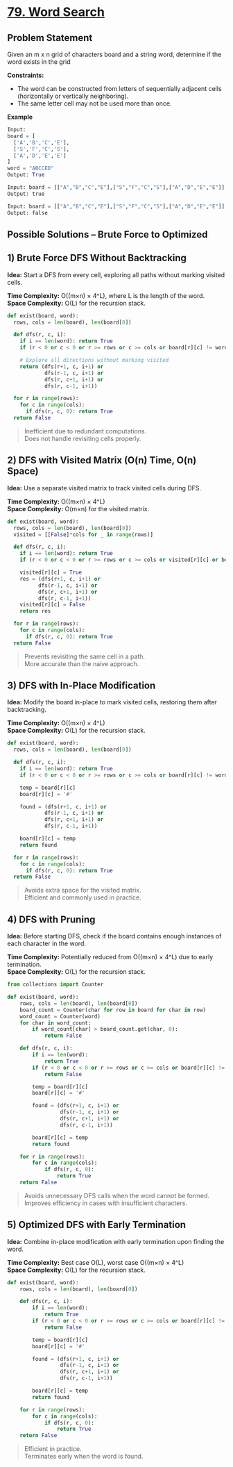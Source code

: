 # [79. Word Search](https://leetcode.com/problems/word-search/description/)

## Problem Statement
Given an m x n grid of characters board and a string word, determine if the word exists in the grid

**Constraints:**
- The word can be constructed from letters of sequentially adjacent cells (horizontally or vertically neighboring).
- The same letter cell may not be used more than once.

**Example**
```python
Input:
board = [
  ['A','B','C','E'],
  ['S','F','C','S'],
  ['A','D','E','E']
]
word = "ABCCED"
Output: True
```
```python
Input: board = [["A","B","C","E"],["S","F","C","S"],["A","D","E","E"]], word = "SEE"
Output: true
```
```python
Input: board = [["A","B","C","E"],["S","F","C","S"],["A","D","E","E"]], word = "ABCB"
Output: false
```

## Possible Solutions – Brute Force to Optimized
## 1) Brute Force DFS Without Backtracking
**Idea:** Start a DFS from every cell, exploring all paths without marking visited cells.  

**Time Complexity:** O((m×n) × 4^L), where L is the length of the word.  
**Space Complexity:** O(L) for the recursion stack.  

```python
def exist(board, word):
  rows, cols = len(board), len(board[0])

  def dfs(r, c, i):
    if i == len(word): return True
    if (r < 0 or c < 0 or r >= rows or c >= cols or board[r][c] != word[i]): return False

    # Explore all directions without marking visited
    return (dfs(r+1, c, i+1) or
            dfs(r-1, c, i+1) or
            dfs(r, c+1, i+1) or
            dfs(r, c-1, i+1))

  for r in range(rows):
    for c in range(cols):
      if dfs(r, c, 0): return True
  return False
```
> Inefficient due to redundant computations.  
> Does not handle revisiting cells properly.  

## 2) DFS with Visited Matrix (O(n) Time, O(n) Space)
**Idea:** Use a separate visited matrix to track visited cells during DFS.   

**Time Complexity:** O((m×n) × 4^L)  
**Space Complexity:** O(m×n) for the visited matrix.  
```python
def exist(board, word):
  rows, cols = len(board), len(board[0])
  visited = [[False]*cols for _ in range(rows)]

  def dfs(r, c, i):
    if i == len(word): return True
    if (r < 0 or c < 0 or r >= rows or c >= cols or visited[r][c] or board[r][c] != word[i]): return False

    visited[r][c] = True
    res = (dfs(r+1, c, i+1) or
          dfs(r-1, c, i+1) or
          dfs(r, c+1, i+1) or
          dfs(r, c-1, i+1))
    visited[r][c] = False
    return res

  for r in range(rows):
    for c in range(cols):
      if dfs(r, c, 0): return True
  return False
```
> Prevents revisiting the same cell in a path.  
> More accurate than the naive approach.  

## 3) DFS with In-Place Modification
**Idea:** Modify the board in-place to mark visited cells, restoring them after backtracking.

**Time Complexity:** O((m×n) × 4^L)  
**Space Complexity:** O(L) for the recursion stack.  
```python
def exist(board, word):
  rows, cols = len(board), len(board[0])

  def dfs(r, c, i):
    if i == len(word): return True
    if (r < 0 or c < 0 or r >= rows or c >= cols or board[r][c] != word[i]): return False

    temp = board[r][c]
    board[r][c] = '#'

    found = (dfs(r+1, c, i+1) or
            dfs(r-1, c, i+1) or
            dfs(r, c+1, i+1) or
            dfs(r, c-1, i+1))

    board[r][c] = temp
    return found

  for r in range(rows):
    for c in range(cols):
      if dfs(r, c, 0): return True
  return False
```
> Avoids extra space for the visited matrix.  
> Efficient and commonly used in practice.  

## 4) DFS with Pruning
**Idea:** Before starting DFS, check if the board contains enough instances of each character in the word.

**Time Complexity:** Potentially reduced from O((m×n) × 4^L) due to early termination.  
**Space Complexity:** O(L) for the recursion stack.  
```python
from collections import Counter

def exist(board, word):
    rows, cols = len(board), len(board[0])
    board_count = Counter(char for row in board for char in row)
    word_count = Counter(word)
    for char in word_count:
        if word_count[char] > board_count.get(char, 0):
            return False

    def dfs(r, c, i):
        if i == len(word):
            return True
        if (r < 0 or c < 0 or r >= rows or c >= cols or board[r][c] != word[i]):
            return False

        temp = board[r][c]
        board[r][c] = '#'

        found = (dfs(r+1, c, i+1) or
                 dfs(r-1, c, i+1) or
                 dfs(r, c+1, i+1) or
                 dfs(r, c-1, i+1))

        board[r][c] = temp
        return found

    for r in range(rows):
        for c in range(cols):
            if dfs(r, c, 0):
                return True
    return False
```
> Avoids unnecessary DFS calls when the word cannot be formed.  
> Improves efficiency in cases with insufficient characters.  

## 5) Optimized DFS with Early Termination
**Idea:** Combine in-place modification with early termination upon finding the word.

**Time Complexity:** Best case O(L), worst case O((m×n) × 4^L)  
**Space Complexity:** O(L) for the recursion stack.  

```python
def exist(board, word):
    rows, cols = len(board), len(board[0])

    def dfs(r, c, i):
        if i == len(word):
            return True
        if (r < 0 or c < 0 or r >= rows or c >= cols or board[r][c] != word[i]):
            return False

        temp = board[r][c]
        board[r][c] = '#'

        found = (dfs(r+1, c, i+1) or
                 dfs(r-1, c, i+1) or
                 dfs(r, c+1, i+1) or
                 dfs(r, c-1, i+1))

        board[r][c] = temp
        return found

    for r in range(rows):
        for c in range(cols):
            if dfs(r, c, 0):
                return True
    return False
```
> Efficient in practice.  
> Terminates early when the word is found.  

